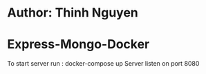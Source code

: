 # Author: Thinh Nguyen

# Express-Mongo-Docker

To start server run : docker-compose up
Server listen on port 8080
